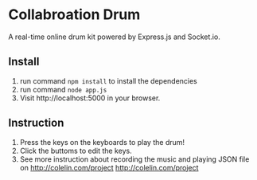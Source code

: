 # Collabroation Drum

A real-time online drum kit powered by Express.js and Socket.io.

## Install

1. run command ```npm install``` to install the dependencies
2. run command ```node app.js```
3. Visit http://localhost:5000 in your browser.

## Instruction

1. Press the keys on the keyboards to play the drum!
2. Click the buttoms to edit the keys.
3. See more instruction about recording the music and playing JSON file on http://colelin.com/project
http://colelin.com/project

